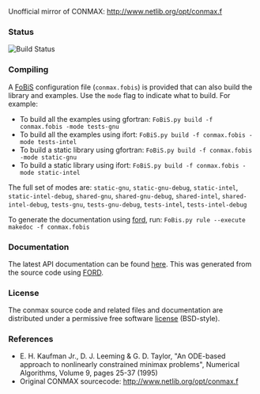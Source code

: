 
Unofficial mirror of CONMAX: http://www.netlib.org/opt/conmax.f


### Status

![Build Status](https://github.com/jacobwilliams/conmax/actions/workflows/CI.yml/badge.svg)

### Compiling

A [FoBiS](https://github.com/szaghi/FoBiS) configuration file (`conmax.fobis`) is provided that can also build the library and examples. Use the `mode` flag to indicate what to build. For example:

  * To build all the examples using gfortran: `FoBiS.py build -f conmax.fobis -mode tests-gnu`
  * To build all the examples using ifort:    `FoBiS.py build -f conmax.fobis -mode tests-intel`
  * To build a static library using gfortran: `FoBiS.py build -f conmax.fobis -mode static-gnu`
  * To build a static library using ifort:    `FoBiS.py build -f conmax.fobis -mode static-intel`

  The full set of modes are: `static-gnu`, `static-gnu-debug`, `static-intel`, `static-intel-debug`, `shared-gnu`, `shared-gnu-debug`, `shared-intel`, `shared-intel-debug`, `tests-gnu`, `tests-gnu-debug`, `tests-intel`, `tests-intel-debug`

  To generate the documentation using [ford](https://github.com/Fortran-FOSS-Programmers/ford), run: ```FoBis.py rule --execute makedoc -f conmax.fobis```

### Documentation

The latest API documentation can be found [here](http://jacobwilliams.github.io/conmax/). This was generated from the source code using [FORD](https://github.com/Fortran-FOSS-Programmers/ford).

### License

The conmax source code and related files and documentation are distributed under a permissive free software [license](https://github.com/jacobwilliams/conmax/blob/master/LICENSE) (BSD-style).

### References

 * E. H. Kaufman Jr., D. J. Leeming & G. D. Taylor, "An ODE-based approach to nonlinearly constrained minimax problems", Numerical Algorithms, Volume 9, pages 25-37 (1995)
 * Original CONMAX sourcecode: http://www.netlib.org/opt/conmax.f